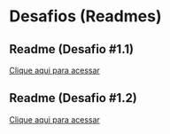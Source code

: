 # Desafios (Readmes)

## Readme (Desafio #1.1)
<a href="https://github.com/ccostarod/desafios-IUUL/tree/main/desafios/desafios-unid1/desafio%231.1#readme" target="_blank">Clique aqui para acessar</a>

## Readme (Desafio #1.2)
<a href="https://github.com/ccostarod/desafios-IUUL/tree/main/desafios/desafios-unid1/desafio%231.2#readme" target="_blank">Clique aqui para acessar</a>
